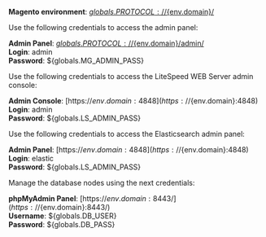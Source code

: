 **Magento environment**: [${globals.PROTOCOL}://${env.domain}/](${globals.PROTOCOL}://${env.domain}/)

Use the following credentials to access the admin panel:

**Admin Panel**: [${globals.PROTOCOL}://${env.domain}/admin/](${globals.PROTOCOL}://${env.domain}/admin/)  
**Login**: admin  
**Password**: ${globals.MG_ADMIN_PASS}  

Use the following credentials to access the LiteSpeed WEB Server admin console:

**Admin Console**: [https://${env.domain}:4848](https://${env.domain}:4848)  
**Login**: admin  
**Password**: ${globals.LS_ADMIN_PASS}  

Use the following credentials to access the Elasticsearch admin panel:

**Admin Panel**: [https://${env.domain}:4848](https://${env.domain}:4848)  
**Login**: elastic  
**Password**: ${globals.LS_ADMIN_PASS}  

Manage the database nodes using the next credentials:

**phpMyAdmin Panel**: [https://${env.domain}:8443/](https://${env.domain}:8443/)  
**Username**: ${globals.DB_USER}    
**Password**: ${globals.DB_PASS}  

